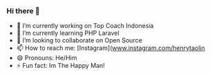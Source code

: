### Hi there 👋


- 🔭 I’m currently working on Top Coach Indonesia
- 🌱 I’m currently learning PHP Laravel
- 👯 I’m looking to collaborate on Open Source
- 📫 How to reach me: [Instagram](www.instagram.com/henrytaolin
- 😄 Pronouns: He/Him
- ⚡ Fun fact: Im The Happy Man!
